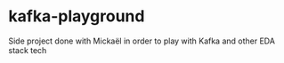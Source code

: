# kafka-playground

Side project done with Mickaël in order to play with Kafka and other EDA stack tech

